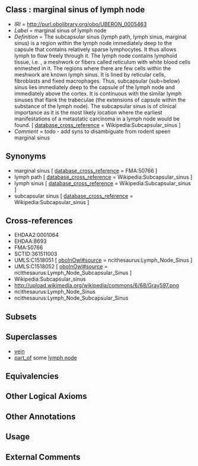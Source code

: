 
## Class : marginal sinus of lymph node

 * *IRI* = http://purl.obolibrary.org/obo/UBERON_0005463
 * *Label* = marginal sinus of lymph node
 * *Definition* = The subcapsular sinus (lymph path, lymph sinus, marginal sinus) is a region within the lymph node immediately deep to the capsule that contains relatively sparse lymphocytes. It thus allows lymph to flow freely through it. The lymph node contains lymphoid tissue, i.e. , a meshwork or fibers called reticulum with white blood cells enmeshed in it. The regions where there are few cells within the meshwork are known lymph sinus. It is lined by reticular cells, fibroblasts and fixed macrophages. Thus, subcapsular (sub=below) sinus lies immediately deep to the capsule of the lymph node and immediately above the cortex. It is continuous with the similar lymph sinuses that flank the trabeculae (the extensions of capsule within the substance of the lymph node). The subcapsular sinus is of clinical importance as it is the most likely location where the earliest manifestations of a metastatic carcinoma in a lymph node would be found. [ [database_cross_reference](../../ef/oboInOwl#hasDbXref.md) = Wikipedia:Subcapsular_sinus ]
 * *Comment* = todo - add syns to disambiguate from rodent speen marginal sinus

## Synonyms

 * marginal sinus [ [database_cross_reference](../../ef/oboInOwl#hasDbXref.md) = FMA:50766 ]
 * lymph path [ [database_cross_reference](../../ef/oboInOwl#hasDbXref.md) = Wikipedia:Subcapsular_sinus ]
 * lymph sinus [ [database_cross_reference](../../ef/oboInOwl#hasDbXref.md) = Wikipedia:Subcapsular_sinus ]
 * subcapsular sinus [ [database_cross_reference](../../ef/oboInOwl#hasDbXref.md) = Wikipedia:Subcapsular_sinus ]

## Cross-references

 * EHDAA2:0001064
 * EHDAA:8693
 * FMA:50766
 * SCTID:361511003
 * UMLS:C1518051 [ [oboInOwl#source](../../ce/oboInOwl#source.md) = ncithesaurus:Lymph_Node_Sinus ]
 * UMLS:C1518052 [ [oboInOwl#source](../../ce/oboInOwl#source.md) = ncithesaurus:Lymph_Node_Subcapsular_Sinus ]
 * Wikipedia:Subcapsular_sinus
 * http://upload.wikimedia.org/wikipedia/commons/6/68/Gray597.png
 * ncithesaurus:Lymph_Node_Sinus
 * ncithesaurus:Lymph_Node_Subcapsular_Sinus

## Subsets


## Superclasses

 * [vein](../../UBERON/38/UBERON_0001638.md)
 * [part_of](../../BFO/50/BFO_0000050.md) some [lymph node](../../UBERON/29/UBERON_0000029.md)

## Equivalencies


## Other Logical Axioms


## Other Annotations


## Usage


## External Comments

